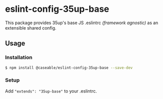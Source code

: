 # eslint-config-35up-base

This package provides 35up's base JS .eslintrc _(framework agnostic)_ as an extensible shared config.

## Usage

### Installation

  ```sh
  $ npm install @caseable/eslint-config-35up-base --save-dev
  ```

### Setup

Add `"extends": "35up-base"` to your .eslintrc.
